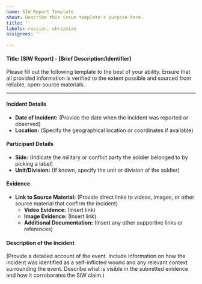```yaml
---
name: SIW Report Template
about: Describe this issue template's purpose here.
title: ''
labels: russian, ukrainian
assignees: ''

---
```


#### Title: [SIW Report] - [Brief Description/Identifier]

Please fill out the following template to the best of your ability. Ensure that all provided information is verified to the extent possible and sourced from reliable, open-source materials.

---

#### Incident Details

- **Date of Incident:** (Provide the date when the incident was reported or observed)
- **Location:** (Specify the geographical location or coordinates if available)

#### Participant Details

- **Side:** (Indicate the military or conflict party the soldier belonged to by picking a label)
- **Unit/Division:** (If known, specify the unit or division of the soldier)

#### Evidence

- **Link to Source Material:** (Provide direct links to videos, images, or other source material that confirm the incident)
  - **Video Evidence:** (Insert link)
  - **Image Evidence:** (Insert link)
  - **Additional Documentation:** (Insert any other supportive links or references)

#### Description of the Incident

(Provide a detailed account of the event. Include information on how the incident was identified as a self-inflicted wound and any relevant context surrounding the event. Describe what is visible in the submitted evidence and how it corroborates the SIW claim.)
